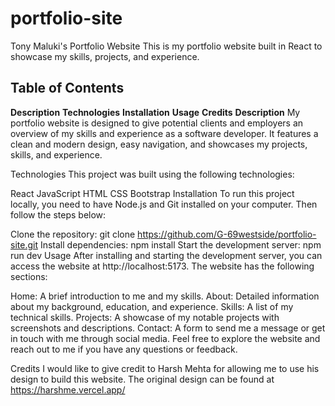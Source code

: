 # portfolio-site
Tony Maluki's Portfolio Website
This is my portfolio website built in React to showcase my skills, projects, and experience.

## Table of Contents
**Description**
**Technologies**
**Installation**
**Usage**
**Credits**
**Description**
My portfolio website is designed to give potential clients and employers an overview of my skills and experience as a software developer. It features a clean and modern design, easy navigation, and showcases my projects, skills, and experience.

Technologies
This project was built using the following technologies:

React
JavaScript
HTML
CSS
Bootstrap
Installation
To run this project locally, you need to have Node.js and Git installed on your computer. Then follow the steps below:

Clone the repository: git clone https://github.com/G-69westside/portfolio-site.git
Install dependencies: npm install
Start the development server: npm run dev
Usage
After installing and starting the development server, you can access the website at http://localhost:5173. The website has the following sections:

Home: A brief introduction to me and my skills.
About: Detailed information about my background, education, and experience.
Skills: A list of my technical skills.
Projects: A showcase of my notable projects with screenshots and descriptions.
Contact: A form to send me a message or get in touch with me through social media.
Feel free to explore the website and reach out to me if you have any questions or feedback.

Credits
I would like to give credit to Harsh Mehta for allowing me to use his design to build this website. The original design can be found at https://harshme.vercel.app/
